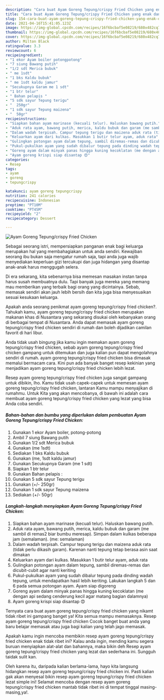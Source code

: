 ```yaml
---
description: "Cara buat Ayam Goreng Tepung/crispy Fried Chicken yang enak dan Mudah Dibuat"
title: "Cara buat Ayam Goreng Tepung/crispy Fried Chicken yang enak dan Mudah Dibuat"
slug: 154-cara-buat-ayam-goreng-tepung-crispy-fried-chicken-yang-enak-dan-mudah-dibuat
date: 2021-04-16T15:41:05.123Z
image: https://img-global.cpcdn.com/recipes/16f6bcbaf5e08219/680x482cq70/ayam-goreng-tepungcrispy-fried-chicken-foto-resep-utama.jpg
thumbnail: https://img-global.cpcdn.com/recipes/16f6bcbaf5e08219/680x482cq70/ayam-goreng-tepungcrispy-fried-chicken-foto-resep-utama.jpg
cover: https://img-global.cpcdn.com/recipes/16f6bcbaf5e08219/680x482cq70/ayam-goreng-tepungcrispy-fried-chicken-foto-resep-utama.jpg
author: Milton Black
ratingvalue: 3.3
reviewcount: 6
recipeingredient:
- "1 ekor Ayam boiler potongpotong"
- "7 siung Bawang putih"
- "1/2 sdt Merica bubuk"
- " me 1sdt"
- "1 bks Kaldu bubuk"
- " me 1sdt kaldu jamur"
- "Secukupnya Garam me 1 sdt"
- "1 btr telur"
- " Bahan pelapis "
- "5 sdk sayur Tepung terigu"
- "  250gr"
- "1 sdk sayur Tepung maizena"
- "  50gr"
recipeinstructions:
- "Siapkan bahan ayam marinase (kecuali telur). Haluskan bawang putih."
- "Aduk rata ayam, bawang putih, merica, kaldu bubuk dan garam (me sambil di remas2 biar bumbu meresap). Simpan dalam kulkas beberapa jam (semalaman). (me: semalaman)"
- "Dalam wadah terpisah. Campur tepung terigu dan maizena aduk rata (tidak perlu dikasih garam). Karenan nanti tepung tetap berasa asin saat dimakan"
- "Keluarkan ayam dari kulkas. Masukkan 1 butir telur ayam, aduk rata"
- "Gulingkan potongan ayam dalam tepung, sambil diremas-remas dan dicubit-cubit agar nanti keriting"
- "Pukul-pukulkan ayam yang sudah dibalur tepung pada dinding wadah tepung, untuk mendapatkan hasil lebih keriting. Lakukan langkah 5 dan 6 pada semua potongan ayam. Ayam siap digoreng"
- "Goreng ayam dalam minyak panas hingga kuning kecoklatan (me dengan api sedang cenderung kecil agar matang bagian dalamnya)"
- "Ayam goreng krispi siap disantap 😍"
categories:
- Resep
tags:
- ayam
- goreng
- tepungcrispy

katakunci: ayam goreng tepungcrispy 
nutrition: 241 calories
recipecuisine: Indonesian
preptime: "PT10M"
cooktime: "PT45M"
recipeyield: "2"
recipecategory: Dessert

---
```



![Ayam Goreng Tepung/crispy Fried Chicken](https://img-global.cpcdn.com/recipes/16f6bcbaf5e08219/680x482cq70/ayam-goreng-tepungcrispy-fried-chicken-foto-resep-utama.jpg)

Sebagai seorang istri, mempersiapkan panganan enak bagi keluarga merupakan hal yang membahagiakan untuk anda sendiri. Kewajiban seorang ibu bukan saja mengatur rumah saja, tapi anda juga wajib menyediakan keperluan gizi tercukupi dan juga hidangan yang disantap anak-anak harus menggugah selera.

Di era  sekarang, kita sebenarnya bisa memesan masakan instan tanpa harus susah membuatnya dulu. Tapi banyak juga mereka yang memang mau memberikan yang terbaik bagi orang yang dicintainya. Sebab, memasak sendiri akan jauh lebih bersih dan kita juga bisa menyesuaikan sesuai kesukaan keluarga. 



Apakah anda seorang penikmat ayam goreng tepung/crispy fried chicken?. Tahukah kamu, ayam goreng tepung/crispy fried chicken merupakan makanan khas di Nusantara yang sekarang disukai oleh kebanyakan orang di berbagai tempat di Nusantara. Anda dapat memasak ayam goreng tepung/crispy fried chicken sendiri di rumah dan boleh dijadikan camilan favorit di hari libur.

Anda tidak usah bingung jika kamu ingin memakan ayam goreng tepung/crispy fried chicken, sebab ayam goreng tepung/crispy fried chicken gampang untuk ditemukan dan juga kalian pun dapat mengolahnya sendiri di rumah. ayam goreng tepung/crispy fried chicken bisa dimasak memalui bermacam cara. Kini pun ada banyak banget resep kekinian yang menjadikan ayam goreng tepung/crispy fried chicken lebih lezat.

Resep ayam goreng tepung/crispy fried chicken juga sangat gampang untuk dibikin, lho. Kamu tidak usah capek-capek untuk memesan ayam goreng tepung/crispy fried chicken, lantaran Kamu mampu menyajikan di rumahmu. Untuk Kita yang akan mencobanya, di bawah ini adalah cara membuat ayam goreng tepung/crispy fried chicken yang lezat yang bisa Anda coba sendiri.

<!--inarticleads1-->

##### Bahan-bahan dan bumbu yang diperlukan dalam pembuatan Ayam Goreng Tepung/crispy Fried Chicken:

1. Gunakan 1 ekor Ayam boiler, potong-potong
1. Ambil 7 siung Bawang putih
1. Gunakan 1/2 sdt Merica bubuk
1. Gunakan  (me 1sdt)
1. Sediakan 1 bks Kaldu bubuk
1. Gunakan  (me, 1sdt kaldu jamur)
1. Gunakan Secukupnya Garam (me 1 sdt)
1. Siapkan 1 btr telur
1. Gunakan  Bahan pelapis :
1. Gunakan 5 sdk sayur Tepung terigu
1. Gunakan  (+/- 250gr)
1. Gunakan 1 sdk sayur Tepung maizena
1. Sediakan  (+/- 50gr)




<!--inarticleads2-->

##### Langkah-langkah menyiapkan Ayam Goreng Tepung/crispy Fried Chicken:

1. Siapkan bahan ayam marinase (kecuali telur). Haluskan bawang putih.
1. Aduk rata ayam, bawang putih, merica, kaldu bubuk dan garam (me sambil di remas2 biar bumbu meresap). Simpan dalam kulkas beberapa jam (semalaman). (me: semalaman)
1. Dalam wadah terpisah. Campur tepung terigu dan maizena aduk rata (tidak perlu dikasih garam). Karenan nanti tepung tetap berasa asin saat dimakan
1. Keluarkan ayam dari kulkas. Masukkan 1 butir telur ayam, aduk rata
1. Gulingkan potongan ayam dalam tepung, sambil diremas-remas dan dicubit-cubit agar nanti keriting
1. Pukul-pukulkan ayam yang sudah dibalur tepung pada dinding wadah tepung, untuk mendapatkan hasil lebih keriting. Lakukan langkah 5 dan 6 pada semua potongan ayam. Ayam siap digoreng
1. Goreng ayam dalam minyak panas hingga kuning kecoklatan (me dengan api sedang cenderung kecil agar matang bagian dalamnya)
1. Ayam goreng krispi siap disantap 😍




Ternyata cara buat ayam goreng tepung/crispy fried chicken yang nikamt tidak ribet ini gampang banget ya! Kita semua mampu memasaknya. Resep ayam goreng tepung/crispy fried chicken Cocok banget buat anda yang baru belajar memasak atau juga bagi kalian yang telah jago memasak.

Apakah kamu ingin mencoba membikin resep ayam goreng tepung/crispy fried chicken enak tidak ribet ini? Kalau anda ingin, mending kamu segera buruan menyiapkan alat-alat dan bahannya, maka bikin deh Resep ayam goreng tepung/crispy fried chicken yang lezat dan sederhana ini. Sungguh taidak sulit kan. 

Oleh karena itu, daripada kalian berlama-lama, hayo kita langsung hidangkan resep ayam goreng tepung/crispy fried chicken ini. Pasti kalian gak akan menyesal bikin resep ayam goreng tepung/crispy fried chicken lezat simple ini! Selamat mencoba dengan resep ayam goreng tepung/crispy fried chicken mantab tidak ribet ini di tempat tinggal masing-masing,ya!.

